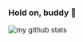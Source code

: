 ### Hold on, buddy :muscle:

![my github stats](https://github-readme-stats.vercel.app/api?username=Will0319&show_icons=true&hide_border=true)
